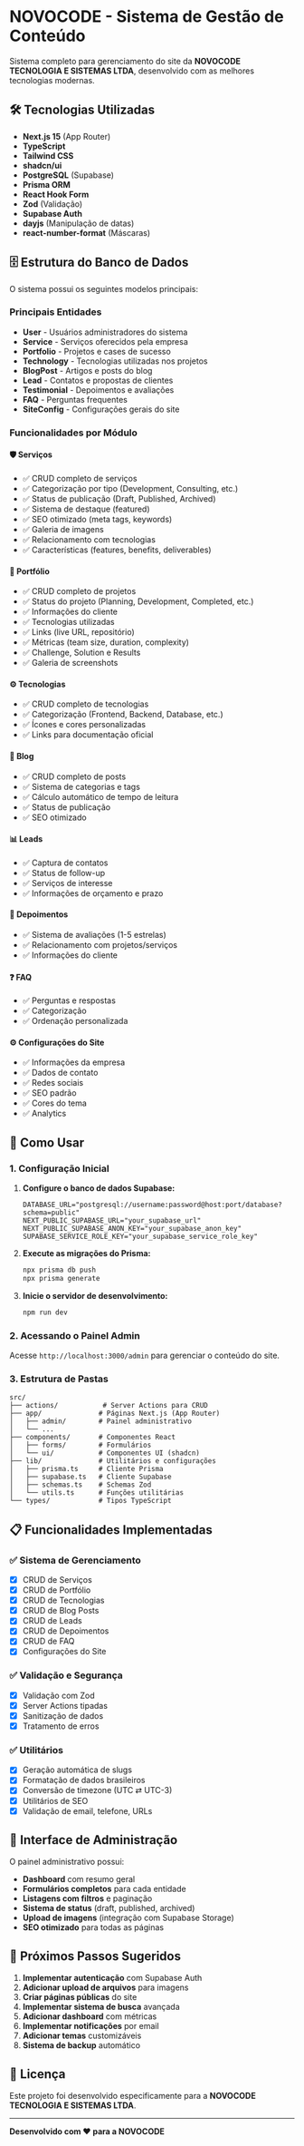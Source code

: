 # NOVOCODE - Sistema de Gestão de Conteúdo

Sistema completo para gerenciamento do site da **NOVOCODE TECNOLOGIA E SISTEMAS LTDA**, desenvolvido com as melhores tecnologias modernas.

## 🛠️ Tecnologias Utilizadas

- **Next.js 15** (App Router)
- **TypeScript**
- **Tailwind CSS**
- **shadcn/ui**
- **PostgreSQL** (Supabase)
- **Prisma ORM**
- **React Hook Form**
- **Zod** (Validação)
- **Supabase Auth**
- **dayjs** (Manipulação de datas)
- **react-number-format** (Máscaras)

## 🗄️ Estrutura do Banco de Dados

O sistema possui os seguintes modelos principais:

### Principais Entidades

- **User** - Usuários administradores do sistema
- **Service** - Serviços oferecidos pela empresa
- **Portfolio** - Projetos e cases de sucesso
- **Technology** - Tecnologias utilizadas nos projetos
- **BlogPost** - Artigos e posts do blog
- **Lead** - Contatos e propostas de clientes
- **Testimonial** - Depoimentos e avaliações
- **FAQ** - Perguntas frequentes
- **SiteConfig** - Configurações gerais do site

### Funcionalidades por Módulo

#### 🛡️ Serviços

- ✅ CRUD completo de serviços
- ✅ Categorização por tipo (Development, Consulting, etc.)
- ✅ Status de publicação (Draft, Published, Archived)
- ✅ Sistema de destaque (featured)
- ✅ SEO otimizado (meta tags, keywords)
- ✅ Galeria de imagens
- ✅ Relacionamento com tecnologias
- ✅ Características (features, benefits, deliverables)

#### 📁 Portfólio

- ✅ CRUD completo de projetos
- ✅ Status do projeto (Planning, Development, Completed, etc.)
- ✅ Informações do cliente
- ✅ Tecnologias utilizadas
- ✅ Links (live URL, repositório)
- ✅ Métricas (team size, duration, complexity)
- ✅ Challenge, Solution e Results
- ✅ Galeria de screenshots

#### ⚙️ Tecnologias

- ✅ CRUD completo de tecnologias
- ✅ Categorização (Frontend, Backend, Database, etc.)
- ✅ Ícones e cores personalizadas
- ✅ Links para documentação oficial

#### 📝 Blog

- ✅ CRUD completo de posts
- ✅ Sistema de categorias e tags
- ✅ Cálculo automático de tempo de leitura
- ✅ Status de publicação
- ✅ SEO otimizado

#### 📊 Leads

- ✅ Captura de contatos
- ✅ Status de follow-up
- ✅ Serviços de interesse
- ✅ Informações de orçamento e prazo

#### 💬 Depoimentos

- ✅ Sistema de avaliações (1-5 estrelas)
- ✅ Relacionamento com projetos/serviços
- ✅ Informações do cliente

#### ❓ FAQ

- ✅ Perguntas e respostas
- ✅ Categorização
- ✅ Ordenação personalizada

#### ⚙️ Configurações do Site

- ✅ Informações da empresa
- ✅ Dados de contato
- ✅ Redes sociais
- ✅ SEO padrão
- ✅ Cores do tema
- ✅ Analytics

## 🚀 Como Usar

### 1. Configuração Inicial

1. **Configure o banco de dados Supabase:**

   ```env
   DATABASE_URL="postgresql://username:password@host:port/database?schema=public"
   NEXT_PUBLIC_SUPABASE_URL="your_supabase_url"
   NEXT_PUBLIC_SUPABASE_ANON_KEY="your_supabase_anon_key"
   SUPABASE_SERVICE_ROLE_KEY="your_supabase_service_role_key"
   ```

2. **Execute as migrações do Prisma:**

   ```bash
   npx prisma db push
   npx prisma generate
   ```

3. **Inicie o servidor de desenvolvimento:**
   ```bash
   npm run dev
   ```

### 2. Acessando o Painel Admin

Acesse `http://localhost:3000/admin` para gerenciar o conteúdo do site.

### 3. Estrutura de Pastas

```
src/
├── actions/           # Server Actions para CRUD
├── app/              # Páginas Next.js (App Router)
│   ├── admin/        # Painel administrativo
│   └── ...
├── components/       # Componentes React
│   ├── forms/        # Formulários
│   └── ui/           # Componentes UI (shadcn)
├── lib/              # Utilitários e configurações
│   ├── prisma.ts     # Cliente Prisma
│   ├── supabase.ts   # Cliente Supabase
│   ├── schemas.ts    # Schemas Zod
│   └── utils.ts      # Funções utilitárias
└── types/            # Tipos TypeScript
```

## 📋 Funcionalidades Implementadas

### ✅ Sistema de Gerenciamento

- [x] CRUD de Serviços
- [x] CRUD de Portfólio
- [x] CRUD de Tecnologias
- [x] CRUD de Blog Posts
- [x] CRUD de Leads
- [x] CRUD de Depoimentos
- [x] CRUD de FAQ
- [x] Configurações do Site

### ✅ Validação e Segurança

- [x] Validação com Zod
- [x] Server Actions tipadas
- [x] Sanitização de dados
- [x] Tratamento de erros

### ✅ Utilitários

- [x] Geração automática de slugs
- [x] Formatação de dados brasileiros
- [x] Conversão de timezone (UTC ⇄ UTC-3)
- [x] Utilitários de SEO
- [x] Validação de email, telefone, URLs

## 🎨 Interface de Administração

O painel administrativo possui:

- **Dashboard** com resumo geral
- **Formulários completos** para cada entidade
- **Listagens com filtros** e paginação
- **Sistema de status** (draft, published, archived)
- **Upload de imagens** (integração com Supabase Storage)
- **SEO otimizado** para todas as páginas

## 🔧 Próximos Passos Sugeridos

1. **Implementar autenticação** com Supabase Auth
2. **Adicionar upload de arquivos** para imagens
3. **Criar páginas públicas** do site
4. **Implementar sistema de busca** avançada
5. **Adicionar dashboard** com métricas
6. **Implementar notificações** por email
7. **Adicionar temas** customizáveis
8. **Sistema de backup** automático

## 📄 Licença

Este projeto foi desenvolvido especificamente para a **NOVOCODE TECNOLOGIA E SISTEMAS LTDA**.

---

**Desenvolvido com ❤️ para a NOVOCODE**
